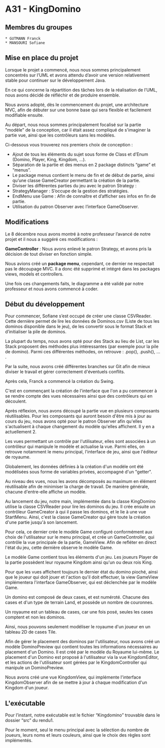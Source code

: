 # A31 - KingDomino

## **Membres du groupes**

    * GUTMANN Franck
    * MANSOURI Sofiane
    

## **Mise en place du projet**

Lorsque le projet a commencé, nous nous sommes principalement concentrés sur l’UML et avons attendu d’avoir une version relativement stable pour continuer sur le développement Java.

En ce qui concerne la répartition des tâches lors de la réalisation de l’UML, nous avons décidé de réfléchir et de produire ensemble.

Nous avons adopté, dès le commencement du projet, une architecture MVC, afin de débuter sur une bonne base qui sera flexible et facilement modifiable ensuite.

Au départ, nous nous sommes principalement focalisé sur la partie "modèle" de la conception, car il était assez compliqué de s'imaginer la partie vue, ainsi que les contrôleurs sans les modèles.

Ci-dessous vous trouverez nos premiers choix de conception :

- Ajout de tous les éléments du sujet sous forme de Class et d’Enum (Domino, Player, King, Kingdom, …).
- Séparation de la partie et des menus en 2 package distincts “game” et “menus”.
- Le package menus contient le menu de fin et de début de partie, ainsi qu’une classe GameCreator permettant la création de la partie.
- Diviser les différentes parties du jeu avec le patron Strategy :
- StrategyManager : S’occupe de la gestion des stratégies.
- EndMenu use Game : Afin de connaître et d’afficher ses infos en fin de partie.
- Utilisation du patron Observer avec l’interface GameObserver.

## **Modifications**

Le 8 décembre nous avons montré à notre professeur l’avancé de notre projet et il nous a suggéré ces modifications : 

**GameController** : Nous avons enlevé le patron Strategy, et avons pris la décision de tout diviser en fonction simple.

Nous avions créé un **package menu**, cependant, ce dernier ne respectait pas le découpage MVC. Il a donc été supprimé et intégré dans les packages views, models et controllers.

Une fois ces changements faits, le diagramme a été validé par notre professeur et nous avons commencé à coder.

## **Début du développement**

Pour commencer, Sofiane s’est occupé de créer une classe CSVReader. Cette dernière permet de lire les données de Dominos.csv (Liste de tous les dominos disponible dans le jeu), de les convertir sous le format Stack et d’initialiser la pile de dominos.

La plupart du temps, nous avons opté pour des Stack au lieu de List, car les Stack proposent des méthodes plus intéressantes (par exemple pour la pile de domino). Parmi ces différentes méthodes, on retrouve : .pop(), .push(), … . 

Par la suite, nous avons créé différentes branches sur Git afin de mieux diviser le travail et gérer correctement d'éventuels conflits.

Après cela, Franck a commencé la création du Swing.

C'est en commençant la création de l'interface que l'on a pu commencer à se rendre compte des vues nécessaires ainsi que des contrôleurs qui en découlent. 

Après réflexion, nous avons découpé la partie vue en plusieurs composants réutilisables. Pour les composants qui auront besoin d'être mis à jour au cours du jeu, nous avons opté pour le patron Observer afin qu'elles s'actualisent à chaque changement du modèle qu'elles affichent. Il y en a actuellement 2.

Les vues permettant un contrôle par l'utilisateur, elles sont associées à un contrôleur qui manipule le modèle et actualise la vue.
Parmi elles, on retrouve notamment le menu principal, l'interface de jeu, ainsi que l'éditeur de royaume.

Globalement, les données définies à la création d'un modèle ont été modélisées sous forme de variables privées, accompagné d'un "getter".

Au niveau des vues, nous les avons décomposés au maximum en élément réutilisable afin de minimiser la charge de travail. De manière générale, chacune d'entre-elle affiche un modèle.

Au lancement du jeu, notre main, implémentée dans la classe KingDomino utilise la classe CSVReader pour lire les dominos du jeu. Il crée ensuite un contrôleur GameCreator à qui il passe les dominos, et le lie à une vue StartMenu. Ainsi, c'est la classe GameCreator qui gère toute la création d'une partie jusqu'à son lancement. 

Pour cela, ce dernier crée le modèle Game configuré conformément aux choix de l'utilisateur sur le menu principal, et crée un GameController, qui contrôle la vue principale de la partie, GameView. Afin de refléter en direct l'état du jeu, cette dernière observe le modèle Game.

Le modèle Game contient tous les éléments d'un jeu. Les joueurs Player de la partie possèdent leur royaume Kingdom ainsi qu'un ou deux rois King. 

Pour que les vues affichent toujours le dernier état du domino pioché, ainsi que le joueur qui doit jouer et l'action qu'il doit effectuer, la view GameView implémentera l'interface GameObserver, qui est déclenchée par le modèle Game.

Un domino est composé de deux cases, et est numéroté. Chacune des cases et d'un type de terrain Land, et possède un nombre de couronnes. 

Un royaume est un tableau de cases, car une fois posé, seules les cases comptent et non les dominos. 

Ainsi, nous pouvons seulement modéliser le royaume d'un joueur en un tableau 2D de cases Tile.

Afin de gérer le placement des dominos par l'utilisateur, nous avons créé un modèle DominoPreview qui contient toutes les informations nécessaires au placement d'un Domino. Il est créé par le modèle du Royaume lui-même. Le placement d'un Domino est proposé à l'utilisateur via la vue KingdomEditor, et les actions de l'utilisateur sont gérées par le KingdomController qui manipule un DominoPreview.

Nous avons créé une vue KingdomView, qui implémente l'interface KingdomObserver afin de se mettre à jour à chaque modification d'un Kingdom d'un joueur. 


## **L'exécutable**

Pour l’instant, notre exécutable est le fichier “Kingdomino” trouvable dans le dossier “src” du rendu1. 

Pour le moment, seul le menu principal avec la sélection du nombre de joueurs, leurs noms et leurs couleurs, ainsi que le choix des règles sont implémentés.


